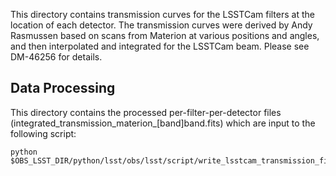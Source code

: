 This directory contains transmission curves for the LSSTCam filters at the location of each detector.
The transmission curves were derived by Andy Rasmussen based on scans from Materion at various positions and angles, and then interpolated and integrated for the LSSTCam beam.
Please see DM-46256 for details.

Data Processing
---------------

This directory contains the processed per-filter-per-detector files (integrated_transmission_materion_[band]band.fits) which are input to the following script:
```
python $OBS_LSST_DIR/python/lsst/obs/lsst/script/write_lsstcam_transmission_filter_detector.py
```
